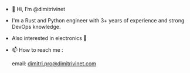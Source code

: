 - 👋 Hi, I’m @dimitrivinet
- I'm a Rust and Python engineer with 3+ years of experience and strong DevOps knowledge.
- Also interested in electronics 👀
- 📫 How to reach me : 

  email: dimitri.pro@dimitrivinet.com

<!---
dimitrivinet/dimitrivinet is a ✨ special ✨ repository because its `README.md` (this file) appears on your GitHub profile.
You can click the Preview link to take a look at your changes.
--->
